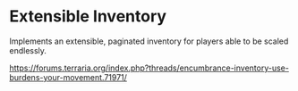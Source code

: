 # Extensible Inventory

Implements an extensible, paginated inventory for players able to be scaled endlessly.

https://forums.terraria.org/index.php?threads/encumbrance-inventory-use-burdens-your-movement.71971/

